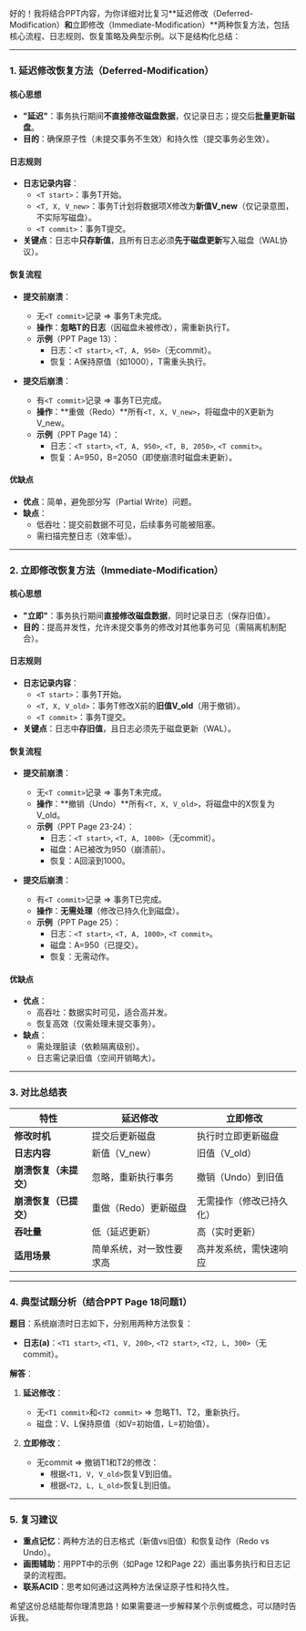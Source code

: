 好的！我将结合PPT内容，为你详细对比复习**延迟修改（Deferred-Modification）**和**立即修改（Immediate-Modification）**两种恢复方法，包括核心流程、日志规则、恢复策略及典型示例。以下是结构化总结：

---

### **1. 延迟修改恢复方法（Deferred-Modification）**
#### **核心思想**
- **"延迟"**：事务执行期间**不直接修改磁盘数据**，仅记录日志；提交后**批量更新磁盘**。
- **目的**：确保原子性（未提交事务不生效）和持久性（提交事务必生效）。

#### **日志规则**
- **日志记录内容**：
  - `<T start>`：事务T开始。
  - `<T, X, V_new>`：事务T计划将数据项X修改为**新值V_new**（仅记录意图，不实际写磁盘）。
  - `<T commit>`：事务T提交。
- **关键点**：日志中**只存新值**，且所有日志必须**先于磁盘更新**写入磁盘（WAL协议）。

#### **恢复流程**
- **提交前崩溃**：
  - 无`<T commit>`记录 ⇒ 事务T未完成。
  - **操作**：**忽略T的日志**（因磁盘未被修改），需重新执行T。
  - **示例**（PPT Page 13）：
    - 日志：`<T start>`, `<T, A, 950>`（无commit）。
    - 恢复：A保持原值（如1000），T需重头执行。

- **提交后崩溃**：
  - 有`<T commit>`记录 ⇒ 事务T已完成。
  - **操作**：**重做（Redo）**所有`<T, X, V_new>`，将磁盘中的X更新为V_new。
  - **示例**（PPT Page 14）：
    - 日志：`<T start>`, `<T, A, 950>`, `<T, B, 2050>`, `<T commit>`。
    - 恢复：A=950，B=2050（即使崩溃时磁盘未更新）。

#### **优缺点**
- **优点**：简单，避免部分写（Partial Write）问题。
- **缺点**：
  - 低吞吐：提交前数据不可见，后续事务可能被阻塞。
  - 需扫描完整日志（效率低）。

---

### **2. 立即修改恢复方法（Immediate-Modification）**
#### **核心思想**
- **"立即"**：事务执行期间**直接修改磁盘数据**，同时记录日志（保存旧值）。
- **目的**：提高并发性，允许未提交事务的修改对其他事务可见（需隔离机制配合）。

#### **日志规则**
- **日志记录内容**：
  - `<T start>`：事务T开始。
  - `<T, X, V_old>`：事务T修改X前的**旧值V_old**（用于撤销）。
  - `<T commit>`：事务T提交。
- **关键点**：日志中**存旧值**，且日志必须先于磁盘更新（WAL）。

#### **恢复流程**
- **提交前崩溃**：
  - 无`<T commit>`记录 ⇒ 事务T未完成。
  - **操作**：**撤销（Undo）**所有`<T, X, V_old>`，将磁盘中的X恢复为V_old。
  - **示例**（PPT Page 23-24）：
    - 日志：`<T start>`, `<T, A, 1000>`（无commit）。
    - 磁盘：A已被改为950（崩溃前）。
    - 恢复：A回滚到1000。

- **提交后崩溃**：
  - 有`<T commit>`记录 ⇒ 事务T已完成。
  - **操作**：**无需处理**（修改已持久化到磁盘）。
  - **示例**（PPT Page 25）：
    - 日志：`<T start>`, `<T, A, 1000>`, `<T commit>`。
    - 磁盘：A=950（已提交）。
    - 恢复：无需动作。

#### **优缺点**
- **优点**：
  - 高吞吐：数据实时可见，适合高并发。
  - 恢复高效（仅需处理未提交事务）。
- **缺点**：
  - 需处理脏读（依赖隔离级别）。
  - 日志需记录旧值（空间开销略大）。

---

### **3. 对比总结表**
| **特性**               | **延迟修改**                          | **立即修改**                          |
|------------------------|---------------------------------------|---------------------------------------|
| **修改时机**           | 提交后更新磁盘                        | 执行时立即更新磁盘                    |
| **日志内容**           | 新值（V_new）                        | 旧值（V_old）                        |
| **崩溃恢复（未提交）** | 忽略，重新执行事务                    | 撤销（Undo）到旧值                    |
| **崩溃恢复（已提交）** | 重做（Redo）更新磁盘                  | 无需操作（修改已持久化）              |
| **吞吐量**             | 低（延迟更新）                        | 高（实时更新）                        |
| **适用场景**           | 简单系统，对一致性要求高              | 高并发系统，需快速响应                |

---

### **4. 典型试题分析（结合PPT Page 18问题1）**
**题目**：系统崩溃时日志如下，分别用两种方法恢复：  
- **日志(a)**：`<T1 start>`, `<T1, V, 200>`, `<T2 start>`, `<T2, L, 300>`（无commit）。  

**解答**：
1. **延迟修改**：
   - 无`<T1 commit>`和`<T2 commit>` ⇒ 忽略T1、T2，重新执行。
   - 磁盘：V、L保持原值（如V=初始值，L=初始值）。

2. **立即修改**：
   - 无commit ⇒ 撤销T1和T2的修改：
     - 根据`<T1, V, V_old>`恢复V到旧值。
     - 根据`<T2, L, L_old>`恢复L到旧值。

---

### **5. 复习建议**
- **重点记忆**：两种方法的日志格式（新值vs旧值）和恢复动作（Redo vs Undo）。
- **画图辅助**：用PPT中的示例（如Page 12和Page 22）画出事务执行和日志记录的流程图。
- **联系ACID**：思考如何通过这两种方法保证原子性和持久性。

希望这份总结能帮你理清思路！如果需要进一步解释某个示例或概念，可以随时告诉我。

